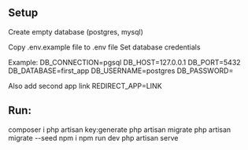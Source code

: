 ## Setup
Create empty database (postgres, mysql)

Copy .env.example file to .env file
Set database credentials

Example:
DB_CONNECTION=pgsql
DB_HOST=127.0.0.1
DB_PORT=5432
DB_DATABASE=first_app
DB_USERNAME=postgres
DB_PASSWORD=

Also add second app link
REDIRECT_APP=LINK

## Run:
composer i
php artisan key:generate
php artisan migrate
php artisan migrate --seed
npm i
npm run dev
php artisan serve
